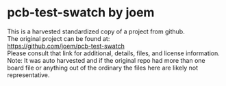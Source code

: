 
# pcb-test-swatch by joem  
This is a harvested standardized copy of a project from github.  
The original project can be found at:  
https://github.com/joem/pcb-test-swatch  
Please consult that link for additional, details, files, and license information.  
Note: It was auto harvested and if the original repo had more than one board file or anything out of the ordinary the files here are likely not representative.  
    